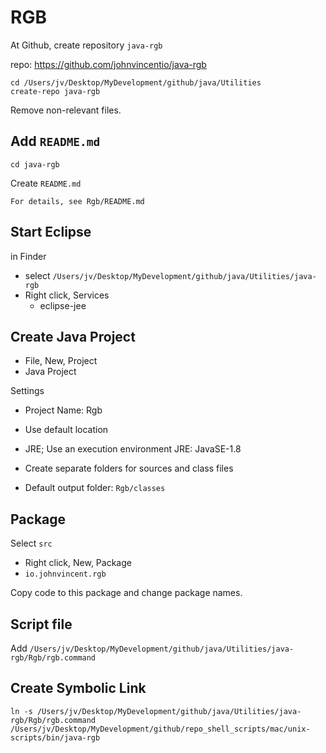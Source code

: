 
# RGB

At Github, create repository `java-rgb`

repo: https://github.com/johnvincentio/java-rgb

```
cd /Users/jv/Desktop/MyDevelopment/github/java/Utilities
create-repo java-rgb
```

Remove non-relevant files.

## Add `README.md`

```
cd java-rgb
```

Create `README.md`

```
For details, see Rgb/README.md
```

## Start Eclipse

in Finder

* select `/Users/jv/Desktop/MyDevelopment/github/java/Utilities/java-rgb`
* Right click, Services
  * eclipse-jee

## Create Java Project

* File, New, Project
* Java Project

Settings

* Project Name: Rgb
* Use default location
* JRE; Use an execution environment JRE: JavaSE-1.8
* Create separate folders for sources and class files

* Default output folder: `Rgb/classes`

## Package

Select `src`

* Right click, New, Package
* `io.johnvincent.rgb`

Copy code to this package and change package names.

## Script file

Add `/Users/jv/Desktop/MyDevelopment/github/java/Utilities/java-rgb/Rgb/rgb.command`

## Create Symbolic Link

```
ln -s /Users/jv/Desktop/MyDevelopment/github/java/Utilities/java-rgb/Rgb/rgb.command /Users/jv/Desktop/MyDevelopment/github/repo_shell_scripts/mac/unix-scripts/bin/java-rgb
```
